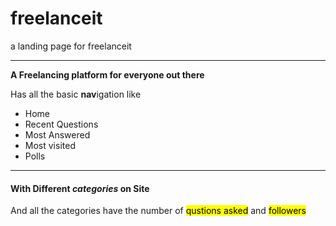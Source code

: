 # freelanceit
a landing page for freelanceit
<hr>
<strong>A Freelancing platform for everyone out there</strong>
<p>Has all the basic <strong>nav</strong>igation like</p>
<ul>
  <li>Home</li>
  <li>Recent Questions</li>
  <li>Most Answered</li>
  <li>Most visited</li>
  <li>Polls</li>
</ul>
<hr>
<h4>With Different <i>categories</i> on Site</h4>
<p>And all the categories have the number of <mark>qustions asked</mark> and <mark>followers</mark></p>
